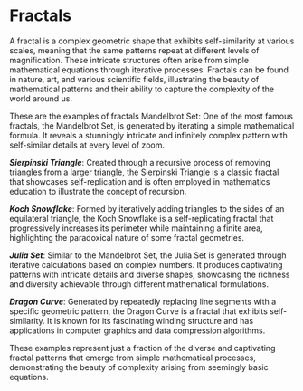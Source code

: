 # Fractals
A fractal is a complex geometric shape that exhibits self-similarity at various scales, meaning that the same patterns repeat at different levels of magnification. These intricate structures often arise from simple mathematical equations through iterative processes. Fractals can be found in nature, art, and various scientific fields, illustrating the beauty of mathematical patterns and their ability to capture the complexity of the world around us.

These are the examples of fractals
Mandelbrot Set: One of the most famous fractals, the Mandelbrot Set, is generated by iterating a simple mathematical formula. It reveals a stunningly intricate and infinitely complex pattern with self-similar details at every level of zoom.

***Sierpinski Triangle***: Created through a recursive process of removing triangles from a larger triangle, the Sierpinski Triangle is a classic fractal that showcases self-replication and is often employed in mathematics education to illustrate the concept of recursion.

***Koch Snowflake***: Formed by iteratively adding triangles to the sides of an equilateral triangle, the Koch Snowflake is a self-replicating fractal that progressively increases its perimeter while maintaining a finite area, highlighting the paradoxical nature of some fractal geometries.

***Julia Set***: Similar to the Mandelbrot Set, the Julia Set is generated through iterative calculations based on complex numbers. It produces captivating patterns with intricate details and diverse shapes, showcasing the richness and diversity achievable through different mathematical formulations.

***Dragon Curve***: Generated by repeatedly replacing line segments with a specific geometric pattern, the Dragon Curve is a fractal that exhibits self-similarity. It is known for its fascinating winding structure and has applications in computer graphics and data compression algorithms.

These examples represent just a fraction of the diverse and captivating fractal patterns that emerge from simple mathematical processes, demonstrating the beauty of complexity arising from seemingly basic equations.






